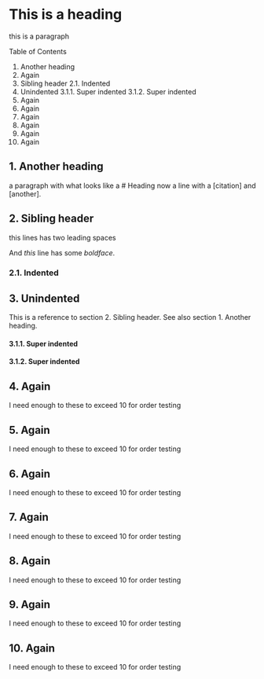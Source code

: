 # This is a heading

this is a paragraph

Table of Contents
1. Another heading
10. Again
2. Sibling header
2.1. Indented
3. Unindented
3.1.1. Super indented
3.1.2. Super indented
4. Again
5. Again
6. Again
7. Again
8. Again
9. Again

## 1. Another heading

a paragraph with what looks like a # Heading
now a line with a [citation] and [another].

## 2. Sibling header

  this lines has two leading spaces

And _this_ line has some *boldface*.

### 2.1. Indented

## 3. Unindented
This is a reference to section 2. Sibling header. See also section 1. Another heading.

#### 3.1.1. Super indented
#### 3.1.2. Super indented

## 4. Again
I need enough to these to exceed 10 for order testing
## 5. Again
I need enough to these to exceed 10 for order testing
## 6. Again
I need enough to these to exceed 10 for order testing
## 7. Again
I need enough to these to exceed 10 for order testing
## 8. Again
I need enough to these to exceed 10 for order testing
## 9. Again
I need enough to these to exceed 10 for order testing
## 10. Again
I need enough to these to exceed 10 for order testing
